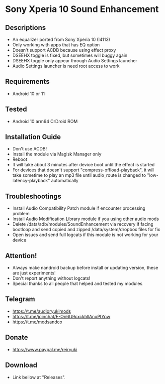 # Sony Xperia 10 Sound Enhancement

## Descriptions
- An equalizer ported from Sony Xperia 10 (I4113)
- Only working with apps that has EQ option
- Doesn't support ACDB because using effect proxy
- DSEEHX toggle is fixed, but sometimes will buggy again
- DSEEHX toggle only appear through Audio Settings launcher
- Audio Settings launcher is need root access to work

## Requirements
- Android 10 or 11

## Tested
- Android 10 arm64 CrDroid ROM

## Installation Guide
- Don't use ACDB!
- Install the module via Magisk Manager only
- Reboot
- It will take about 3 minutes after device boot until the effect is started
- For devices that doesn't support "compress-offload-playback", it will take sometime to play an mp3 file until audio_route is changed to "low-latency-playback" automatically

## Troubleshootings
- Install Audio Compatibility Patch module if encounter processing problem
- Install Audio Modification Library module if you using other audio mods
- Delete /data/adb/modules/SoundEnhancement via recovery if facing bootloop and send copied and zipped /data/system/dropbox files for fix
- Open issues and send full logcats if this module is not working for your device

## Attention!
- Always make nandroid backup before install or updating version, these are just experiments!
- Don't report anything without logcats!
- Special thanks to all people that helped and tested my modules.

## Telegram
- https://t.me/audioryukimods
- https://t.me/joinchat/E-On6U9cxckhIlAnoPIYpw
- https://t.me/modsandco

## Donate
- https://www.paypal.me/reiryuki

## Download
- Link bellow at "Releases".
